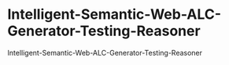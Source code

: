 # Intelligent-Semantic-Web-ALC-Generator-Testing-Reasoner
Intelligent-Semantic-Web-ALC-Generator-Testing-Reasoner
